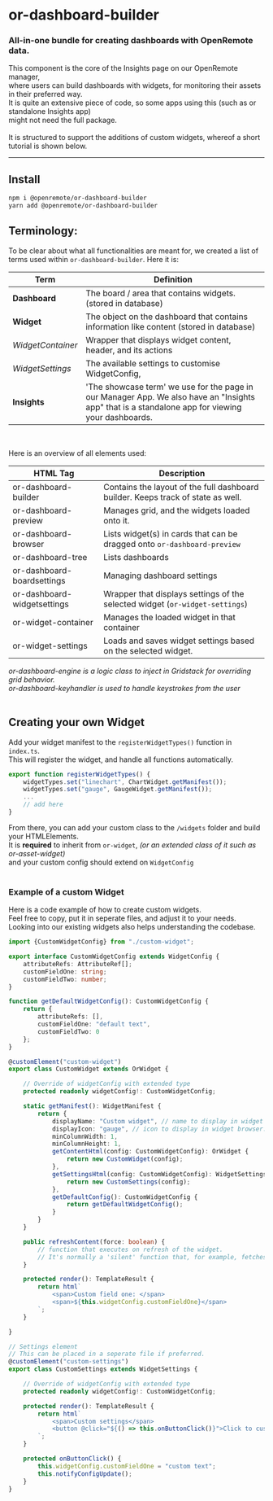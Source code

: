 # or-dashboard-builder
### All-in-one bundle for creating dashboards with OpenRemote data.

This component is the core of the Insights page on our OpenRemote manager,<br />
where users can build dashboards with widgets, for monitoring their assets in their preferred way.<br />
It is quite an extensive piece of code, so some apps using this (such as or standalone Insights app)<br />
might not need the full package.<br />
<br />
It is structured to support the additions of custom widgets, whereof a short tutorial is shown below.


---

## Install
```bash
npm i @openremote/or-dashboard-builder
yarn add @openremote/or-dashboard-builder
```



## Terminology:

To be clear about what all functionalities are meant for, we created a list of terms used within `or-dashboard-builder`.
Here it is:

| Term          | Definition                                                                                                                                       |
|---------------|--------------------------------------------------------------------------------------------------------------------------------------------------|
| **Dashboard** | The board / area that contains widgets. (stored in database)                                                                                     | 
| **Widget**    | The object on the dashboard that contains information like content (stored in database)                                                          |
| *WidgetContainer* | Wrapper that displays widget content, header, and its actions                                                                                    |
| *WidgetSettings* | The available settings to customise WidgetConfig, 
| **Insights**  | 'The showcase term' we use for the page in our Manager App. We also have an "Insights app" that is a standalone app for viewing your dashboards. |

<br/>

Here is an overview of all elements used:

| HTML Tag                   | Description                                                                      |
|----------------------------|----------------------------------------------------------------------------------|
| or-dashboard-builder       | Contains the layout of the full dashboard builder. Keeps track of state as well. |
| or-dashboard-preview       | Manages grid, and the widgets loaded onto it.                                    |
| or-dashboard-browser       | Lists widget(s) in cards that can be dragged onto `or-dashboard-preview`         |
| or-dashboard-tree          | Lists dashboards                                                                 |
| or-dashboard-boardsettings | Managing dashboard settings                                                      |
| or-dashboard-widgetsettings | Wrapper that displays settings of the selected widget (`or-widget-settings`)     
| or-widget-container        | Manages the loaded widget in that container                                      |
| or-widget-settings         | Loads and saves widget settings based on the selected widget.                    |

*or-dashboard-engine is a logic class to inject in Gridstack for overriding grid behavior.*<br />
*or-dashboard-keyhandler is used to handle keystrokes from the user*
<br />
<br />

## Creating your own Widget

Add your widget manifest to the `registerWidgetTypes()` function in `index.ts`.<br />
This will register the widget, and handle all functions automatically.
```typescript
export function registerWidgetTypes() {
    widgetTypes.set("linechart", ChartWidget.getManifest());
    widgetTypes.set("gauge", GaugeWidget.getManifest());
    ...
    // add here
}
```

From there, you can add your custom class to the `/widgets` folder and build your HTMLElements.<br />
It is **required** to inherit from `or-widget`, *(or an extended class of it such as or-asset-widget)*<br />
and your custom config should extend on `WidgetConfig`<br />
<br />


### Example of a custom Widget

Here is a code example of how to create custom widgets.<br />
Feel free to copy, put it in seperate files, and adjust it to your needs.<br />
Looking into our existing widgets also helps understanding the codebase.

```typescript
import {CustomWidgetConfig} from "./custom-widget";

export interface CustomWidgetConfig extends WidgetConfig {
    attributeRefs: AttributeRef[];
    customFieldOne: string;
    customFieldTwo: number;
}

function getDefaultWidgetConfig(): CustomWidgetConfig {
    return {
        attributeRefs: [],
        customFieldOne: "default text",
        customFieldTwo: 0
    };
}

@customElement("custom-widget")
export class CustomWidget extends OrWidget {

    // Override of widgetConfig with extended type
    protected readonly widgetConfig!: CustomWidgetConfig;

    static getManifest(): WidgetManifest {
        return {
            displayName: "Custom widget", // name to display in widget browser
            displayIcon: "gauge", // icon to display in widget browser. Uses <or-icon> and https://materialdesignicons.com
            minColumnWidth: 1,
            minColumnHeight: 1,
            getContentHtml(config: CustomWidgetConfig): OrWidget {
                return new CustomWidget(config);
            },
            getSettingsHtml(config: CustomWidgetConfig): WidgetSettings {
                return new CustomSettings(config);
            },
            getDefaultConfig(): CustomWidgetConfig {
                return getDefaultWidgetConfig();
            }
        }
    }

    public refreshContent(force: boolean) {
        // function that executes on refresh of the widget.
        // It's normally a 'silent' function that, for example, fetches the data of assets again.
    }

    protected render(): TemplateResult {
        return html`
            <span>Custom field one: </span>
            <span>${this.widgetConfig.customFieldOne}</span>
        `;
    }

}

// Settings element
// This can be placed in a seperate file if preferred.
@customElement("custom-settings")
export class CustomSettings extends WidgetSettings {

    // Override of widgetConfig with extended type
    protected readonly widgetConfig!: CustomWidgetConfig;

    protected render(): TemplateResult {
        return html`
            <span>Custom settings</span>
            <button @click="${() => this.onButtonClick()}">Click to customize text</button>
        `;
    }

    protected onButtonClick() {
        this.widgetConfig.customFieldOne = "custom text";
        this.notifyConfigUpdate();
    }
}

```
